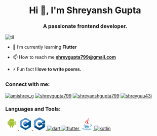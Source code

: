 <h1 align="center">Hi 👋, I'm Shreyansh Gupta</h1>
<h3 align="center">A passionate frontend developer.</h3>

![til](https://media.giphy.com/media/3kPDmoWdBpQPNhCnUG/giphy.gif)


- 🌱 I’m currently learning **Flutter**

- 📫 How to reach me **shreygupta799@gmail.com**

- ⚡ Fun fact **I love to write poems.**

<h3 align="left">Connect with me:</h3>
<p align="left">
<a href="https://instagram.com/amishrey_g" target="blank"><img align="center" src="https://raw.githubusercontent.com/rahuldkjain/github-profile-readme-generator/master/src/images/icons/Social/instagram.svg" alt="amishrey_g" height="30" width="40" /></a>
<a href="https://www.codechef.com/users/shreygupta799" target="blank"><img align="center" src="https://cdn.jsdelivr.net/npm/simple-icons@3.1.0/icons/codechef.svg" alt="shreygupta799" height="30" width="40" /></a>
<a href="https://www.leetcode.com/shreyanshgupta799" target="blank"><img align="center" src="https://raw.githubusercontent.com/rahuldkjain/github-profile-readme-generator/master/src/images/icons/Social/leet-code.svg" alt="shreyanshgupta799" height="30" width="40" /></a>
<a href="https://auth.geeksforgeeks.org/user/shreyguu43i" target="blank"><img align="center" src="https://raw.githubusercontent.com/rahuldkjain/github-profile-readme-generator/master/src/images/icons/Social/geeks-for-geeks.svg" alt="shreyguu43i" height="30" width="40" /></a>
</p>

<h3 align="left">Languages and Tools:</h3>
<p align="left"> <a href="https://developer.android.com" target="_blank" rel="noreferrer"> <img src="https://raw.githubusercontent.com/devicons/devicon/master/icons/android/android-original-wordmark.svg" alt="android" width="40" height="40"/> </a> <a href="https://www.cprogramming.com/" target="_blank" rel="noreferrer"> <img src="https://raw.githubusercontent.com/devicons/devicon/master/icons/c/c-original.svg" alt="c" width="40" height="40"/> </a> <a href="https://www.w3schools.com/cpp/" target="_blank" rel="noreferrer"> <img src="https://raw.githubusercontent.com/devicons/devicon/master/icons/cplusplus/cplusplus-original.svg" alt="cplusplus" width="40" height="40"/> </a> <a href="https://dart.dev" target="_blank" rel="noreferrer"> <img src="https://www.vectorlogo.zone/logos/dartlang/dartlang-icon.svg" alt="dart" width="40" height="40"/> </a> <a href="https://flutter.dev" target="_blank" rel="noreferrer"> <img src="https://www.vectorlogo.zone/logos/flutterio/flutterio-icon.svg" alt="flutter" width="40" height="40"/> </a> <a href="https://www.java.com" target="_blank" rel="noreferrer"> <img src="https://raw.githubusercontent.com/devicons/devicon/master/icons/java/java-original.svg" alt="java" width="40" height="40"/> </a> <a href="https://kotlinlang.org" target="_blank" rel="noreferrer"> <img src="https://www.vectorlogo.zone/logos/kotlinlang/kotlinlang-icon.svg" alt="kotlin" width="40" height="40"/> </a> </p>
